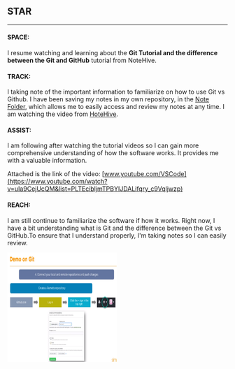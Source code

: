 ## STAR 
---
#### SPACE: 
I resume watching and learning about the **Git Tutorial and the difference between the Git and GitHub** tutorial from NoteHive.  

#### TRACK:
I taking note of the important information to familiarize on how to use Git vs Github. I have been saving my notes in my own repository, in the [Note Folder](https://github.com/CharryDinz/Notes/blob/main/1-25-Note.md), which allows me to easily access and review my notes at any time. I am watching the video from [HoteHive](https://notehive.org/#collaborate).

#### ASSIST:
I am following after watching the tutorial videos so I can gain more comprehensive understanding of how the software works. 
It provides me with a valuable information. 

Attached is the link of the video:
[www.youtube.com/VSCode](https://www.youtube.com/watch?v=uIa9CejUcQM&list=PLTEcibljmTPBYIJDALifqry_c9Vqljwzp)

#### REACH:
I am still continue to familiarize the software if how it works. Right now, I have a bit understanding what is Git and the difference between the Git vs GitHub.To ensure that I understand properly, I'm taking notes so I can easily review. 

<img src="https://github.com/CharryDinz/Notes/blob/main/images/DemoGIt.png" alt="image" width="250" height="250"/> 
